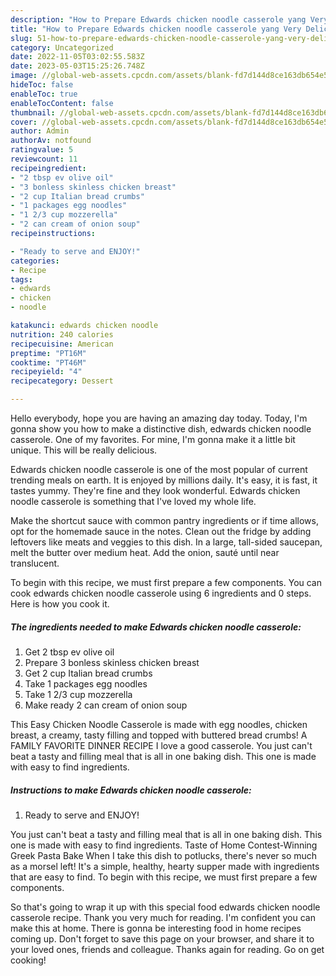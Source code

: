 ```yaml
---
description: "How to Prepare Edwards chicken noodle casserole yang Very Delicious"
title: "How to Prepare Edwards chicken noodle casserole yang Very Delicious"
slug: 51-how-to-prepare-edwards-chicken-noodle-casserole-yang-very-delicious
category: Uncategorized
date: 2022-11-05T03:02:55.583Z
date: 2023-05-03T15:25:26.748Z
image: //global-web-assets.cpcdn.com/assets/blank-fd7d144d8ce163db654e5a02c40b08a2775adb7897d16e4062681dc7e1b2800f.png
hideToc: false
enableToc: true
enableTocContent: false
thumbnail: //global-web-assets.cpcdn.com/assets/blank-fd7d144d8ce163db654e5a02c40b08a2775adb7897d16e4062681dc7e1b2800f.png
cover: //global-web-assets.cpcdn.com/assets/blank-fd7d144d8ce163db654e5a02c40b08a2775adb7897d16e4062681dc7e1b2800f.png
author: Admin
authorAv: notfound
ratingvalue: 5
reviewcount: 11
recipeingredient:
- "2 tbsp ev olive oil"
- "3 bonless skinless chicken breast"
- "2 cup Italian bread crumbs"
- "1 packages egg noodles"
- "1 2/3 cup mozzerella"
- "2 can cream of onion soup"
recipeinstructions:

- "Ready to serve and ENJOY!"
categories:
- Recipe
tags:
- edwards
- chicken
- noodle

katakunci: edwards chicken noodle 
nutrition: 240 calories
recipecuisine: American
preptime: "PT16M"
cooktime: "PT46M"
recipeyield: "4"
recipecategory: Dessert

---
```



Hello everybody, hope you are having an amazing day today. Today, I'm gonna show you how to make a distinctive dish, edwards chicken noodle casserole. One of my favorites. For mine, I'm gonna make it a little bit unique. This will be really delicious.

Edwards chicken noodle casserole is one of the most popular of current trending meals on earth. It is enjoyed by millions daily. It's easy, it is fast, it tastes yummy. They're fine and they look wonderful. Edwards chicken noodle casserole is something that I've loved my whole life.

Make the shortcut sauce with common pantry ingredients or if time allows, opt for the homemade sauce in the notes. Clean out the fridge by adding leftovers like meats and veggies to this dish. In a large, tall-sided saucepan, melt the butter over medium heat. Add the onion, sauté until near translucent.


To begin with this recipe, we must first prepare a few components. You can cook edwards chicken noodle casserole using 6 ingredients and 0 steps. Here is how you cook it.

<!--inarticleads1-->

##### The ingredients needed to make Edwards chicken noodle casserole:

1. Get 2 tbsp ev olive oil
1. Prepare 3 bonless skinless chicken breast
1. Get 2 cup Italian bread crumbs
1. Take 1 packages egg noodles
1. Take 1 2/3 cup mozzerella
1. Make ready 2 can cream of onion soup


This Easy Chicken Noodle Casserole is made with egg noodles, chicken breast, a creamy, tasty filling and topped with buttered bread crumbs! A FAMILY FAVORITE DINNER RECIPE I love a good casserole. You just can&#39;t beat a tasty and filling meal that is all in one baking dish. This one is made with easy to find ingredients. 

<!--inarticleads2-->

##### Instructions to make Edwards chicken noodle casserole:


1. Ready to serve and ENJOY!

You just can&#39;t beat a tasty and filling meal that is all in one baking dish. This one is made with easy to find ingredients. Taste of Home Contest-Winning Greek Pasta Bake When I take this dish to potlucks, there&#39;s never so much as a morsel left! It&#39;s a simple, healthy, hearty supper made with ingredients that are easy to find. To begin with this recipe, we must first prepare a few components. 

So that's going to wrap it up with this special food edwards chicken noodle casserole recipe. Thank you very much for reading. I'm confident you can make this at home. There is gonna be interesting food in home recipes coming up. Don't forget to save this page on your browser, and share it to your loved ones, friends and colleague. Thanks again for reading. Go on get cooking!
